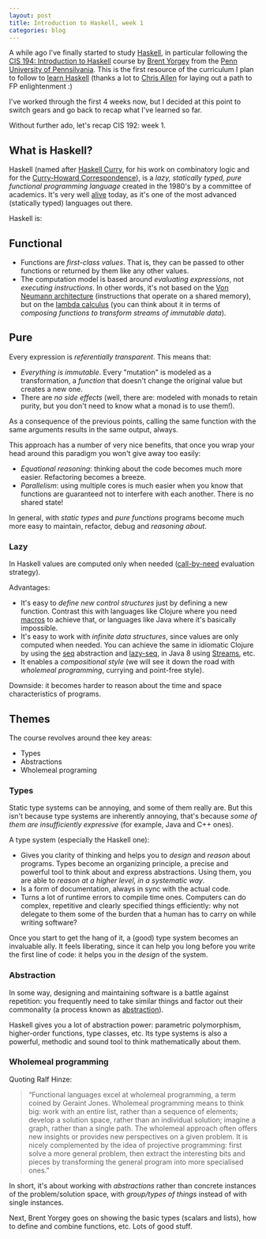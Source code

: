 ```yaml
---
layout: post
title: Introduction to Haskell, week 1
categories: blog
---
```


A while ago I've finally started to study [Haskell](http://www.haskell.org/), in particular following the [CIS 194: Introduction to Haskell](http://www.seas.upenn.edu/~cis194/) course by [Brent Yorgey](http://www.cis.upenn.edu/~byorgey/) from the [Penn University of Pennsilvania](http://www.upenn.edu/). This is the first resource of the curriculum I plan to follow to [learn Haskell](https://github.com/bitemyapp/learnhaskell) (thanks a lot to [Chris Allen](https://github.com/bitemyapp) for laying out a path to FP enlightenment :)

I've worked through the first 4 weeks now, but I decided at this point to switch gears and go back to recap what I've learned so far.

Without further ado, let's recap CIS 192: week 1.

## What is Haskell?

Haskell (named after [Haskell Curry](http://en.wikipedia.org/wiki/Haskell_Curry), for his work on combinatory logic and for the [Curry-Howard Correspondence](http://en.wikipedia.org/wiki/Curry%E2%80%93Howard_correspondence)), is a *lazy, statically typed, pure functional programming language* created in the 1980's by a committee of academics. It's very well [alive](http://www.huffingtonpost.com/aaroncontorer/haskell-the-language-most_b_4242119.html) today, as it's one of the most advanced (statically typed) languages out there.

Haskell is:

## Functional

* Functions are *first-class values*. That is, they can be passed to other functions or returned by them like any other values.
* The computation model is based around *evaluating expressions*, not *executing instructions*. In other words, it's not based on the [Von Neumann architecture](http://en.wikipedia.org/wiki/Von_Neumann_architecture) (instructions that operate on a shared memory), but on the [lambda calculus](http://en.wikipedia.org/wiki/Lambda_calculus) (you can think about it in terms of *composing functions to transform streams of immutable data*).

## Pure

Every expression is *referentially transparent*. This means that:

  * *Everything is immutable*. Every "mutation" is modeled as a transformation, a *function* that doesn't change the original value but creates a new one.
  * There are *no side effects* (well, there are: modeled with monads to retain purity, but you don't need to know what a monad is to use them!).

As a consequence of the previous points, calling the same function with the same arguments results in the same output, always.

This approach has a number of very nice benefits, that once you wrap your head around this paradigm you won't give away too easily:

* *Equational reasoning*: thinking about the code becomes much more easier. Refactoring becomes a breeze.
* *Parallelism*: using multiple cores is much easier when you know that functions are guaranteed not to interfere with each another. There is no shared state!

In general, with *static types* and *pure functions* programs become much more easy to maintain, refactor, debug and *reasoning about*.

### Lazy

In Haskell values are computed only when needed ([call-by-need](http://en.wikipedia.org/wiki/Lazy_evaluation) evaluation strategy).

Advantages:

* It's easy to *define new control structures* just by defining a new function. Contrast this with languages like Clojure where you need [macros](http://clojure.org/macros) to achieve that, or languages like Java where it's basically impossible.
* It's easy to work with *infinite data structures*, since values are only computed when needed. You can achieve the same in idiomatic Clojure by using the [seq](http://clojure.org/sequences) abstraction and [lazy-seq](http://clojure.github.io/clojure/clojure.core-api.html#clojure.core/lazy-seq), in Java 8 using [Streams](http://www.drdobbs.com/jvm/lambdas-and-streams-in-java-8-libraries/240166818), etc.
* It enables a *compositional style* (we will see it down the road with *wholemeal programming*, currying and point-free style).

Downside: it becomes harder to reason about the time and space characteristics of programs. 

## Themes

The course revolves around thee key areas:

* Types
* Abstractions
* Wholemeal programing

### Types

Static type systems can be annoying, and some of them really are. But this isn't because type systems are inherently annoying, that's because *some of them are insufficiently expressive* (for example, Java and C++ ones).

A type system (especially the Haskell one):

* Gives you clarity of thinking and helps you to *design* and *reason* about programs. Types become an organizing principle, a precise and powerful tool to think about and express abstractions. Using them, you are able to *reason at a higher level, in a systematic way*.
* Is a form of documentation, always in sync with the actual code.
* Turns a lot of runtime errors to compile time ones. Computers can do complex, repetitive and clearly specified things efficiently: why not delegate to them some of the burden that a human has to carry on while writing software?

Once you start to get the hang of it, a (good) type system becomes an invaluable ally. It feels liberating, since it can help you long before you write the first line of code: it helps you in the *design* of the system.

### Abstraction

In some way, designing and maintaining software is a battle against repetition: you frequently need to take similar things and factor out their commonality (a process known as [abstraction](http://manuelp.herokuapp.com/posts/5)).

Haskell gives you a lot of abstraction power: parametric polymorphism, higher-order functions, type classes, etc. Its type systems is also a powerful, methodic and sound tool to think mathematically about them.

### Wholemeal programming

Quoting Ralf Hinze:

> “Functional languages excel at wholemeal programming, a term coined by Geraint Jones. Wholemeal programming means to think big: work with an entire list, rather than a sequence of elements; develop a solution space, rather than an individual solution; imagine a graph, rather than a single path. The wholemeal approach often offers new insights or provides new perspectives on a given problem. It is nicely complemented by the idea of projective programming: first solve a more general problem, then extract the interesting bits and pieces by transforming the general program into more specialised ones.”

In short, it's about working with *abstractions* rather than concrete instances of the problem/solution space, with *group/types of things* instead of with single instances.

Next, Brent Yorgey goes on showing the basic types (scalars and lists), how to define and combine functions, etc. Lots of good stuff.
